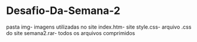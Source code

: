 # Desafio-Da-Semana-2
pasta img- imagens utilizadas no site
index.htm- site
style.css- arquivo .css do site
semana2.rar- todos os arquivos comprimidos
